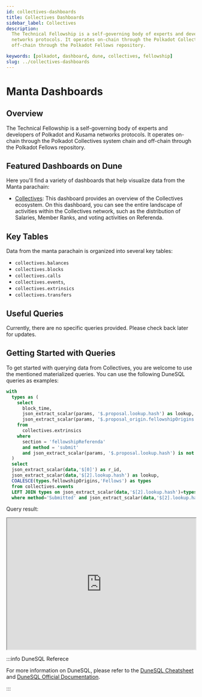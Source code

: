 ```yaml
---
id: collectives-dashboards
title: Collectives Dashboards
sidebar_label: Collectives
description:
  The Technical Fellowship is a self-governing body of experts and developers of Polkadot and Kusama
  networks protocols. It operates on-chain through the Polkadot Collectives system chain and
  off-chain through the Polkadot Fellows repository.

keywords: [polkadot, dashboard, dune, collectives, fellowship]
slug: ../collectives-dashboards
---
```


# Manta Dashboards

## Overview

The Technical Fellowship is a self-governing body of experts and developers of Polkadot and Kusama
networks protocols. It operates on-chain through the Polkadot Collectives system chain and off-chain
through the Polkadot Fellows repository.

## Featured Dashboards on Dune

Here you'll find a variety of dashboards that help visualize data from the Manta parachain:

- [Collectives](https://dune.com/substrate/collectives): This dashboard provides an overview of the
  Collectives ecosystem. On this dashboard, you can see the entire landscape of activities within
  the Collectives network, such as the distribution of Salaries, Member Ranks, and voting activities
  on Referenda.

## Key Tables

Data from the manta parachain is organized into several key tables:

- `collectives.balances`
- `collectives.blocks`
- `collectives.calls`
- `collectives.events`,
- `collectives.extrinsics`
- `collectives.transfers`

## Useful Queries

Currently, there are no specific queries provided. Please check back later for updates.

## Getting Started with Queries

To get started with querying data from Collectives, you are welcome to use the mentioned
materialized queries. You can use the following DuneSQL queries as examples:

```sql title="Collectives Referenda Types" showLineNumbers
with
  types as (
    select
      block_time,
      json_extract_scalar(params, '$.proposal.lookup.hash') as lookup,
      json_extract_scalar(params, '$.proposal_origin.fellowshipOrigins') as fellowshipOrigins
    from
      collectives.extrinsics
    where
      section = 'fellowshipReferenda'
      and method = 'submit'
      and json_extract_scalar(params, '$.proposal.lookup.hash') is not null
  )
  select
  json_extract_scalar(data,'$[0]') as r_id,
  json_extract_scalar(data,'$[2].lookup.hash') as lookup,
  COALESCE(types.fellowshipOrigins,'Fellows') as types
  from collectives.events
  LEFT JOIN types on json_extract_scalar(data,'$[2].lookup.hash')=types.lookup
  where method='Submitted' and json_extract_scalar(data,'$[2].lookup.hash')is not null
```

Query result:

<iframe src="https://dune.com/embeds/3789493/6371240/" height="350" width="100%"></iframe>

:::info DuneSQL Referece

For more information on DuneSQL, please refer to the [DuneSQL Cheatsheet](../dunesql-cheatsheet.md)
and
[DuneSQL Official Documentation](https://docs.dune.com/query-engine/Functions-and-operators/index).

:::
